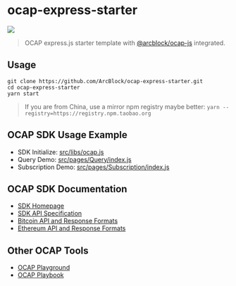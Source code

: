 # ocap-express-starter

![](https://img.shields.io/badge/powered%20by-arcblock-brightgreen.svg)

> OCAP express.js starter template with [@arcblock/ocap-js](https://github.com/ArcBlock/ocap-javascript-sdk/tree/master/packages/ocap-js) integrated.

## Usage

```shell
git clone https://github.com/ArcBlock/ocap-express-starter.git
cd ocap-express-starter
yarn start
```

> If you are from China, use a mirror npm registry maybe better: `yarn --registry=https://registry.npm.taobao.org`

## OCAP SDK Usage Example

- SDK Initialize: [src/libs/ocap.js](./src/libs/ocap.js)
- Query Demo: [src/pages/Query/index.js](./src/pages/Query/index.js)
- Subscription Demo: [src/pages/Subscription/index.js](./src/pages/Subscription/index.js)

## OCAP SDK Documentation

- [SDK Homepage](https://github.com/ArcBlock/ocap-javascript-sdk/tree/master/packages/ocap-js)
- [SDK API Specification](https://github.com/ArcBlock/ocap-javascript-sdk/blob/master/packages/ocap-js/docs/spec.md)
- [Bitcoin API and Response Formats](https://github.com/ArcBlock/ocap-javascript-sdk/blob/master/packages/ocap-js/docs/btc.md)
- [Ethereum API and Response Formats](https://github.com/ArcBlock/ocap-javascript-sdk/blob/master/packages/ocap-js/docs/eth.md)

## Other OCAP Tools

- [OCAP Playground](https://ocap.arcblock.io)
- [OCAP Playbook](https://ocap.arcblock.io)


